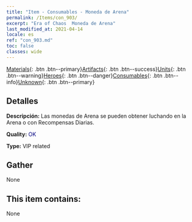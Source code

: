 ```yaml
---
title: "Item - Consumables - Moneda de Arena"
permalink: /Items/con_903/
excerpt: "Era of Chaos  Moneda de Arena"
last_modified_at: 2021-04-14
locale: es
ref: "con_903.md"
toc: false
classes: wide
---
```

 [Materials](/es/Items/){: .btn .btn--primary}[Artifacts](/es/Items/Artifacts/){: .btn .btn--success}[Units](/es/Items/Units/){: .btn .btn--warning}[Heroes](/es/Items/Heroes/){: .btn .btn--danger}[Consumables](/es/Items/Consumables/){: .btn .btn--info}[Unknown](/es/Items/Unknown/){: .btn .btn--primary}

## Detalles
 **Descripción:** Las monedas de Arena se pueden obtener luchando en la Arena o con Recompensas Diarias.

 **Quality:** <span style="color: #000080">OK</span>

 **Type:** VIP related

## Gather

  None

## This item contains:

  None


